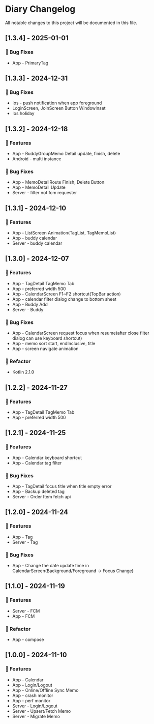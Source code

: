 # Diary Changelog

All notable changes to this project will be documented in this file.

## [1.3.4] - 2025-01-01

### 🐛 Bug Fixes

- App - PrimaryTag

## [1.3.3] - 2024-12-31

### 🐛 Bug Fixes

- Ios - push notification when app foreground
- LoginScreen, JoinScreen Button WindowInset
- Ios holiday

## [1.3.2] - 2024-12-18

### 🚀 Features

- App - BuddyGroupMemo Detail update, finish, delete
- Android - multi instance

### 🐛 Bug Fixes

- App - MemoDetailRoute Finish, Delete Button
- App - MemoDetail Update
- Server - filter not fcm requester

## [1.3.1] - 2024-12-10

### 🚀 Features

- App - ListScreen Animation(TagList, TagMemoList)
- App - buddy calendar
- Server - buddy calendar

## [1.3.0] - 2024-12-07

### 🚀 Features

- App - TagDetail TagMemo Tab
- App - preferred width 500
- App - CalendarScreen F1~F2 shortcut(TopBar action)
- App - calendar filter dialog change to bottom sheet
- App - Buddy Add
- Server - Buddy

### 🐛 Bug Fixes

- App - CalendarScreen request focus when resume(after close filter dialog can use keyboard shortcut)
- App - memo sort start, endInclusive, title
- App - screen navigate animation

### 🚜 Refactor

- Kotlin 2.1.0

## [1.2.2] - 2024-11-27

### 🚀 Features

- App - TagDetail TagMemo Tab
- App - preferred width 500

## [1.2.1] - 2024-11-25

### 🚀 Features

- App - Calendar keyboard shortcut
- App - Calendar tag filter

### 🐛 Bug Fixes

- App - TagDetail focus title when title empty error
- App - Backup deleted tag
- Server - Order Item fetch api

## [1.2.0] - 2024-11-24

### 🚀 Features

- App - Tag
- Server - Tag

### 🐛 Bug Fixes

- App - Change the date update time in CalendarScreen(Background/Foreground -> Focus Change)

## [1.1.0] - 2024-11-19

### 🚀 Features

- Server - FCM
- App - FCM

### 🚜 Refactor

- App - compose

## [1.0.0] - 2024-11-10

### 🚀 Features

- App - Calendar
- App - Login/Logout
- App - Online/Offline Sync Memo
- App - crash monitor
- App - perf monitor
- Server - Login/Logout
- Server - Upsert/Fetch Memo
- Server - Migrate Memo

<!-- generated by git-cliff -->
